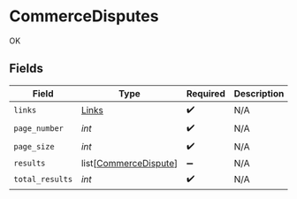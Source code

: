 # CommerceDisputes

OK


## Fields

| Field                                                           | Type                                                            | Required                                                        | Description                                                     |
| --------------------------------------------------------------- | --------------------------------------------------------------- | --------------------------------------------------------------- | --------------------------------------------------------------- |
| `links`                                                         | [Links](../../models/shared/links.md)                           | :heavy_check_mark:                                              | N/A                                                             |
| `page_number`                                                   | *int*                                                           | :heavy_check_mark:                                              | N/A                                                             |
| `page_size`                                                     | *int*                                                           | :heavy_check_mark:                                              | N/A                                                             |
| `results`                                                       | list[[CommerceDispute](../../models/shared/commercedispute.md)] | :heavy_minus_sign:                                              | N/A                                                             |
| `total_results`                                                 | *int*                                                           | :heavy_check_mark:                                              | N/A                                                             |